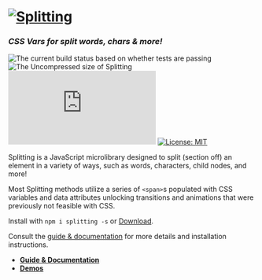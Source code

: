 # [<img src="https://splitting.js.org/splitting.gif" alt="Splitting" style="max-width: 100%; height:auto" />](https://splitting.js.org)

### _CSS Vars for split words, chars & more!_

![The current build status based on whether tests are passing](https://api.travis-ci.org/shshaw/Splitting.svg?branch=1.0.0)
![The Uncompressed size of Splitting](http://img.badgesize.io/https://unpkg.com/splitting?label=Uncompressed%20Size)
![The GZIP size of Splitting](http://img.badgesize.io/https://unpkg.com/splitting/dist/splitting.min.js?compression=gzip&label=GZIP%20Size)
[![License: MIT](https://img.shields.io/badge/License-MIT-blue.svg)](https://opensource.org/licenses/MIT)

Splitting is a JavaScript microlibrary designed to split (section off) an element in a variety of ways, such as words, characters, child nodes, and more!

Most Splitting methods utilize a series of `<span>`s populated with CSS variables and data attributes unlocking transitions and animations that were previously not feasible with CSS.

Install with `npm i splitting -s` or [Download](https://github.com/shshaw/Splitting/archive/master.zip).

Consult the [guide & documentation](https://splitting.js.org/guide.html) for more details and installation instructions.

- [**Guide & Documentation**](https://splitting.js.org/guide.html)
- [**Demos**](https://codepen.io/collection/43588e4b7beaaf25ede7e38e61441e54/)
